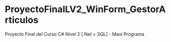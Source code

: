 # ProyectoFinalLV2_WinForm_GestorArticulos
Proyecto Final del Curso C# Nivel 2 [.Net + SQL] - Maxi Programa
